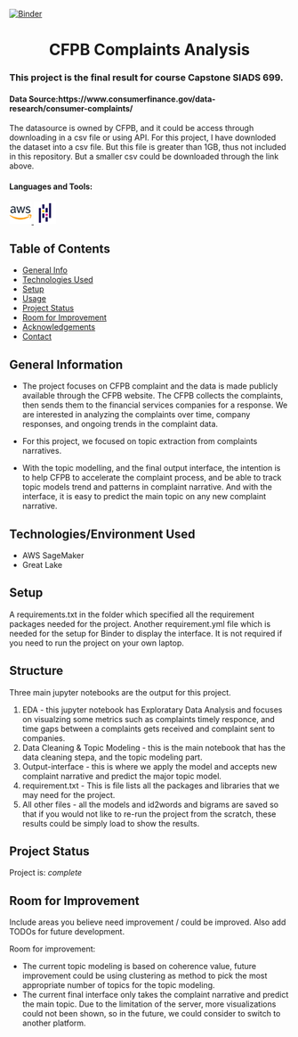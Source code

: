 [![Binder](https://mybinder.org/badge_logo.svg)](https://mybinder.org/v2/gh/fangyf113/testvoilawork699/main?urlpath=voila%2Frender%2FOutput%20(1).ipynb)


<h1 align="center">CFPB Complaints Analysis </h1>
<h3 align="left">This project is the final result for course Capstone SIADS 699.</h3>

<h4 align="left">Data Source:https://www.consumerfinance.gov/data-research/consumer-complaints/</h4>
<p align="left">
</p>
The datasource is owned by CFPB, and it could be access through downloading in a csv file or using API. For this project, I have downloded the dataset into a csv file. But this file is greater than 1GB, thus not included in this repository. But a smaller csv could be downloaded through the link above. </h5>

<h4 align="left">Languages and Tools:</h4>
<p align="left"> <a href="https://aws.amazon.com" target="_blank" rel="noreferrer"> <img src="https://raw.githubusercontent.com/devicons/devicon/master/icons/amazonwebservices/amazonwebservices-original-wordmark.svg" alt="aws" width="40" height="40"/> </a> <a href="https://pandas.pydata.org/" target="_blank" rel="noreferrer"> <img src="https://raw.githubusercontent.com/devicons/devicon/2ae2a900d2f041da66e950e4d48052658d850630/icons/pandas/pandas-original.svg" alt="pandas" width="40" height="40"/> </a> </p>


## Table of Contents
* [General Info](#general-information)
* [Technologies Used](#technologies-used)
* [Setup](#setup)
* [Usage](#usage)
* [Project Status](#project-status)
* [Room for Improvement](#room-for-improvement)
* [Acknowledgements](#acknowledgements)
* [Contact](#contact)
<!-- * [License](#license) -->


## General Information
- The project focuses on CFPB complaint and the data is made publicly available through the CFPB website. The CFPB collects the complaints, then sends them to the financial services companies for a response. We are interested in analyzing the complaints over time, company responses, and ongoing trends in the complaint data.

- For this project, we focused on topic extraction from complaints narratives.
- With the topic modelling, and the final output interface, the intention is to help CFPB to accelerate the complaint process, and be able to track topic models trend and patterns in complaint narrative. And with the interface, it is easy to predict the main topic on any new complaint narrative.


## Technologies/Environment Used
- AWS SageMaker
- Great Lake


## Setup
A requirements.txt in the folder which specified all the requirement packages needed for the project.
Another requirement.yml file which is needed for the setup for Binder to display the interface. It is not required if you need to run the project on your own laptop. 


## Structure
Three main jupyter notebooks are the output for this project. 
1. EDA - this jupyter notebook has Exploratary Data Analysis and focuses on visualzing some metrics such as complaints timely responce, and time gaps between a complaints gets received and complaint sent to companies.
2. Data Cleaning & Topic Modeling - this is the main notebook that has the data cleaning stepa, and the topic modeling part.
3. Output-interface - this is where we apply the model and accepts new complaint narrative and predict the major topic model.
4. requirement.txt - This is file lists all the packages and libraries that we may need for the project.
5. All other files - all the models and id2words and bigrams are saved so that if you would not like to re-run the project from the scratch, these results could be simply load to show the results.



## Project Status
Project is: _complete_ 

## Room for Improvement
Include areas you believe need improvement / could be improved. Also add TODOs for future development.

Room for improvement:
- The current topic modeling is based on coherence value, future improvement could be using clustering as method to pick the most appropriate number of topics for the topic modeling.
- The current final interface only takes the complaint narrative and predict the main topic. Due to the limitation of the server, more visualizations could not been shown, so in the future, we could consider to switch to another platform.
